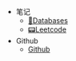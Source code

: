 * 笔记
    * [💾Databases](databases/)
    * [📟Leetcode](leetcode/)
* Github
    * [Github](https://github.com/mouweng/noteme)